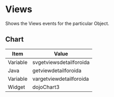 # Views

Shows the Views events for the particular Object.

## Chart

|Item | Value |
| -- | -- |
|Variable | svgetviewsdetailforoida |
|Java| getviewdetailforoida |
|Variable| vargetviewdetailforoida |
|Widget | dojoChart3 |